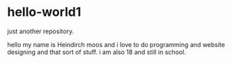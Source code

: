 # hello-world1
just another repository.

hello my name is Heindirch moos and i love to do programming and website designing and that sort of stuff. i am also 18 and still in school.
